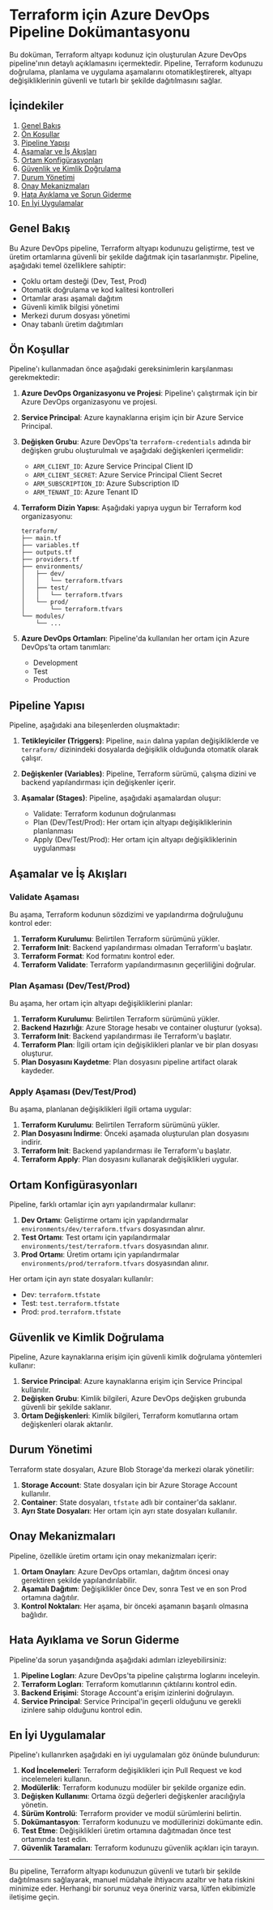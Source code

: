 # Terraform için Azure DevOps Pipeline Dokümantasyonu

Bu doküman, Terraform altyapı kodunuz için oluşturulan Azure DevOps pipeline'ının detaylı açıklamasını içermektedir. Pipeline, Terraform kodunuzu doğrulama, planlama ve uygulama aşamalarını otomatikleştirerek, altyapı değişikliklerinin güvenli ve tutarlı bir şekilde dağıtılmasını sağlar.

## İçindekiler

1. [Genel Bakış](#genel-bakış)
2. [Ön Koşullar](#ön-koşullar)
3. [Pipeline Yapısı](#pipeline-yapısı)
4. [Aşamalar ve İş Akışları](#aşamalar-ve-iş-akışları)
5. [Ortam Konfigürasyonları](#ortam-konfigürasyonları)
6. [Güvenlik ve Kimlik Doğrulama](#güvenlik-ve-kimlik-doğrulama)
7. [Durum Yönetimi](#durum-yönetimi)
8. [Onay Mekanizmaları](#onay-mekanizmaları)
9. [Hata Ayıklama ve Sorun Giderme](#hata-ayıklama-ve-sorun-giderme)
10. [En İyi Uygulamalar](#en-iyi-uygulamalar)

## Genel Bakış

Bu Azure DevOps pipeline, Terraform altyapı kodunuzu geliştirme, test ve üretim ortamlarına güvenli bir şekilde dağıtmak için tasarlanmıştır. Pipeline, aşağıdaki temel özelliklere sahiptir:

- Çoklu ortam desteği (Dev, Test, Prod)
- Otomatik doğrulama ve kod kalitesi kontrolleri
- Ortamlar arası aşamalı dağıtım
- Güvenli kimlik bilgisi yönetimi
- Merkezi durum dosyası yönetimi
- Onay tabanlı üretim dağıtımları

## Ön Koşullar

Pipeline'ı kullanmadan önce aşağıdaki gereksinimlerin karşılanması gerekmektedir:

1. **Azure DevOps Organizasyonu ve Projesi**: Pipeline'ı çalıştırmak için bir Azure DevOps organizasyonu ve projesi.

2. **Service Principal**: Azure kaynaklarına erişim için bir Azure Service Principal.

3. **Değişken Grubu**: Azure DevOps'ta `terraform-credentials` adında bir değişken grubu oluşturulmalı ve aşağıdaki değişkenleri içermelidir:
   - `ARM_CLIENT_ID`: Azure Service Principal Client ID
   - `ARM_CLIENT_SECRET`: Azure Service Principal Client Secret
   - `ARM_SUBSCRIPTION_ID`: Azure Subscription ID
   - `ARM_TENANT_ID`: Azure Tenant ID

4. **Terraform Dizin Yapısı**: Aşağıdaki yapıya uygun bir Terraform kod organizasyonu:
   ```
   terraform/
   ├── main.tf
   ├── variables.tf
   ├── outputs.tf
   ├── providers.tf
   ├── environments/
   │   ├── dev/
   │   │   └── terraform.tfvars
   │   ├── test/
   │   │   └── terraform.tfvars
   │   └── prod/
   │       └── terraform.tfvars
   └── modules/
       └── ...
   ```

5. **Azure DevOps Ortamları**: Pipeline'da kullanılan her ortam için Azure DevOps'ta ortam tanımları:
   - Development
   - Test
   - Production

## Pipeline Yapısı

Pipeline, aşağıdaki ana bileşenlerden oluşmaktadır:

1. **Tetikleyiciler (Triggers)**: Pipeline, `main` dalına yapılan değişikliklerde ve `terraform/` dizinindeki dosyalarda değişiklik olduğunda otomatik olarak çalışır.

2. **Değişkenler (Variables)**: Pipeline, Terraform sürümü, çalışma dizini ve backend yapılandırması için değişkenler içerir.

3. **Aşamalar (Stages)**: Pipeline, aşağıdaki aşamalardan oluşur:
   - Validate: Terraform kodunun doğrulanması
   - Plan (Dev/Test/Prod): Her ortam için altyapı değişikliklerinin planlanması
   - Apply (Dev/Test/Prod): Her ortam için altyapı değişikliklerinin uygulanması

## Aşamalar ve İş Akışları

### Validate Aşaması

Bu aşama, Terraform kodunun sözdizimi ve yapılandırma doğruluğunu kontrol eder:

1. **Terraform Kurulumu**: Belirtilen Terraform sürümünü yükler.
2. **Terraform Init**: Backend yapılandırması olmadan Terraform'u başlatır.
3. **Terraform Format**: Kod formatını kontrol eder.
4. **Terraform Validate**: Terraform yapılandırmasının geçerliliğini doğrular.

### Plan Aşaması (Dev/Test/Prod)

Bu aşama, her ortam için altyapı değişikliklerini planlar:

1. **Terraform Kurulumu**: Belirtilen Terraform sürümünü yükler.
2. **Backend Hazırlığı**: Azure Storage hesabı ve container oluşturur (yoksa).
3. **Terraform Init**: Backend yapılandırması ile Terraform'u başlatır.
4. **Terraform Plan**: İlgili ortam için değişiklikleri planlar ve bir plan dosyası oluşturur.
5. **Plan Dosyasını Kaydetme**: Plan dosyasını pipeline artifact olarak kaydeder.

### Apply Aşaması (Dev/Test/Prod)

Bu aşama, planlanan değişiklikleri ilgili ortama uygular:

1. **Terraform Kurulumu**: Belirtilen Terraform sürümünü yükler.
2. **Plan Dosyasını İndirme**: Önceki aşamada oluşturulan plan dosyasını indirir.
3. **Terraform Init**: Backend yapılandırması ile Terraform'u başlatır.
4. **Terraform Apply**: Plan dosyasını kullanarak değişiklikleri uygular.

## Ortam Konfigürasyonları

Pipeline, farklı ortamlar için ayrı yapılandırmalar kullanır:

1. **Dev Ortamı**: Geliştirme ortamı için yapılandırmalar `environments/dev/terraform.tfvars` dosyasından alınır.
2. **Test Ortamı**: Test ortamı için yapılandırmalar `environments/test/terraform.tfvars` dosyasından alınır.
3. **Prod Ortamı**: Üretim ortamı için yapılandırmalar `environments/prod/terraform.tfvars` dosyasından alınır.

Her ortam için ayrı state dosyaları kullanılır:
- Dev: `terraform.tfstate`
- Test: `test.terraform.tfstate`
- Prod: `prod.terraform.tfstate`

## Güvenlik ve Kimlik Doğrulama

Pipeline, Azure kaynaklarına erişim için güvenli kimlik doğrulama yöntemleri kullanır:

1. **Service Principal**: Azure kaynaklarına erişim için Service Principal kullanılır.
2. **Değişken Grubu**: Kimlik bilgileri, Azure DevOps değişken grubunda güvenli bir şekilde saklanır.
3. **Ortam Değişkenleri**: Kimlik bilgileri, Terraform komutlarına ortam değişkenleri olarak aktarılır.

## Durum Yönetimi

Terraform state dosyaları, Azure Blob Storage'da merkezi olarak yönetilir:

1. **Storage Account**: State dosyaları için bir Azure Storage Account kullanılır.
2. **Container**: State dosyaları, `tfstate` adlı bir container'da saklanır.
3. **Ayrı State Dosyaları**: Her ortam için ayrı state dosyaları kullanılır.

## Onay Mekanizmaları

Pipeline, özellikle üretim ortamı için onay mekanizmaları içerir:

1. **Ortam Onayları**: Azure DevOps ortamları, dağıtım öncesi onay gerektiren şekilde yapılandırılabilir.
2. **Aşamalı Dağıtım**: Değişiklikler önce Dev, sonra Test ve en son Prod ortamına dağıtılır.
3. **Kontrol Noktaları**: Her aşama, bir önceki aşamanın başarılı olmasına bağlıdır.

## Hata Ayıklama ve Sorun Giderme

Pipeline'da sorun yaşandığında aşağıdaki adımları izleyebilirsiniz:

1. **Pipeline Logları**: Azure DevOps'ta pipeline çalıştırma loglarını inceleyin.
2. **Terraform Logları**: Terraform komutlarının çıktılarını kontrol edin.
3. **Backend Erişimi**: Storage Account'a erişim izinlerini doğrulayın.
4. **Service Principal**: Service Principal'in geçerli olduğunu ve gerekli izinlere sahip olduğunu kontrol edin.

## En İyi Uygulamalar

Pipeline'ı kullanırken aşağıdaki en iyi uygulamaları göz önünde bulundurun:

1. **Kod İncelemeleri**: Terraform değişiklikleri için Pull Request ve kod incelemeleri kullanın.
2. **Modülerlik**: Terraform kodunuzu modüler bir şekilde organize edin.
3. **Değişken Kullanımı**: Ortama özgü değerleri değişkenler aracılığıyla yönetin.
4. **Sürüm Kontrolü**: Terraform provider ve modül sürümlerini belirtin.
5. **Dokümantasyon**: Terraform kodunuzu ve modüllerinizi dokümante edin.
6. **Test Etme**: Değişiklikleri üretim ortamına dağıtmadan önce test ortamında test edin.
7. **Güvenlik Taramaları**: Terraform kodunuzu güvenlik açıkları için tarayın.

---

Bu pipeline, Terraform altyapı kodunuzun güvenli ve tutarlı bir şekilde dağıtılmasını sağlayarak, manuel müdahale ihtiyacını azaltır ve hata riskini minimize eder. Herhangi bir sorunuz veya öneriniz varsa, lütfen ekibimizle iletişime geçin.
